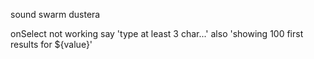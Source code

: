 sound swarm
dustera

onSelect not working
say 'type at least 3 char...'
also 'showing 100 first results for ${value}'
